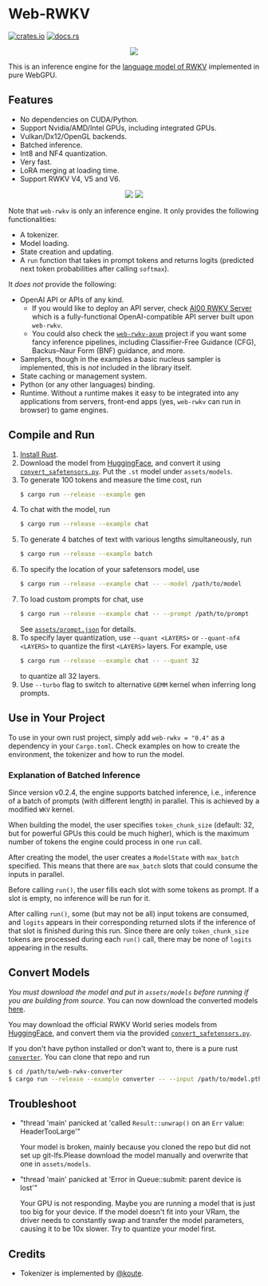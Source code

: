 # Web-RWKV
[![crates.io](https://img.shields.io/crates/v/web-rwkv)](https://crates.io/crates/web-rwkv)
[![docs.rs](https://docs.rs/web-rwkv/badge.svg)](https://docs.rs/web-rwkv)

<p align='center'><image src="assets/logo-ba.png"></p>

This is an inference engine for the [language model of RWKV](https://github.com/BlinkDL/RWKV-LM) implemented in pure WebGPU.

## Features
- No dependencies on CUDA/Python.
- Support Nvidia/AMD/Intel GPUs, including integrated GPUs.
- Vulkan/Dx12/OpenGL backends.
- Batched inference.
- Int8 and NF4 quantization.
- Very fast.
- LoRA merging at loading time.
- Support RWKV V4, V5 and V6.

<p align='center'>
<image src="screenshots/chat.gif">
<image src="screenshots/batch.gif">
</p>

Note that `web-rwkv` is only an inference engine. It only provides the following functionalities:
- A tokenizer.
- Model loading.
- State creation and updating.
- A `run` function that takes in prompt tokens and returns logits (predicted next token probabilities after calling `softmax`).

It *does not* provide the following:
- OpenAI API or APIs of any kind.
  - If you would like to deploy an API server, check [AI00 RWKV Server](https://github.com/cgisky1980/ai00_rwkv_server) which is a fully-functional OpenAI-compatible API server built upon `web-rwkv`.
  - You could also check the [`web-rwkv-axum`](https://github.com/Prunoideae/web-rwkv-axum) project if you want some fancy inference pipelines, including Classifier-Free Guidance (CFG), Backus–Naur Form (BNF) guidance, and more.
- Samplers, though in the examples a basic nucleus sampler is implemented, this is *not* included in the library itself.
- State caching or management system.
- Python (or any other languages) binding.
- Runtime. Without a runtime makes it easy to be integrated into any applications from servers, front-end apps (yes, `web-rwkv` can run in browser) to game engines.

## Compile and Run
1. [Install Rust](https://rustup.rs/).
2. Download the model from [HuggingFace](https://huggingface.co/BlinkDL/rwkv-5-world), and convert it using [`convert_safetensors.py`](./convert_safetensors.py). Put the `.st` model under `assets/models`.
3. To generate 100 tokens and measure the time cost, run
   ```bash
   $ cargo run --release --example gen
   ```
4. To chat with the model, run
   ```bash
   $ cargo run --release --example chat
   ```
5. To generate 4 batches of text with various lengths simultaneously, run
   ```bash
   $ cargo run --release --example batch
   ```
6. To specify the location of your safetensors model, use 
   ```bash
   $ cargo run --release --example chat -- --model /path/to/model
   ```
7. To load custom prompts for chat, use 
   ```bash
   $ cargo run --release --example chat -- --prompt /path/to/prompt
   ```
   See [`assets/prompt.json`](./assets/prompt.json) for details.
8. To specify layer quantization, use `--quant <LAYERS>` or `--quant-nf4 <LAYERS>` to quantize the first `<LAYERS>` layers. For example, use 
   ```bash
   $ cargo run --release --example chat -- --quant 32
   ```
   to quantize all 32 layers.
9.  Use `--turbo` flag to switch to alternative `GEMM` kernel when inferring long prompts.

## Use in Your Project
To use in your own rust project, simply add `web-rwkv = "0.4"` as a dependency in your `Cargo.toml`.
Check examples on how to create the environment, the tokenizer and how to run the model.

### Explanation of Batched Inference
Since version v0.2.4, the engine supports batched inference, i.e., inference of a batch of prompts (with different length) in parallel.
This is achieved by a modified `WKV` kernel.

When building the model, the user specifies `token_chunk_size` (default: 32, but for powerful GPUs this could be much higher), which is the maximum number of tokens the engine could process in one `run` call.

After creating the model, the user creates a `ModelState` with `max_batch` specified.
This means that there are `max_batch` slots that could consume the inputs in parallel.

Before calling `run()`, the user fills each slot with some tokens as prompt.
If a slot is empty, no inference will be run for it.

After calling `run()`, some (but may not be all) input tokens are consumed, and `logits` appears in their corresponding returned slots if the inference of that slot is finished during this run.
Since there are only `token_chunk_size` tokens are processed during each `run()` call, there may be none of `logits` appearing in the results.

## Convert Models
*You must download the model and put in `assets/models` before running if you are building from source.*
You can now download the converted models [here](https://huggingface.co/cgisky/RWKV-safetensors-fp16).

You may download the official RWKV World series models from [HuggingFace](https://huggingface.co/BlinkDL/rwkv-5-world), and convert them via the provided [`convert_safetensors.py`](convert_safetensors.py).

If you don't have python installed or don't want to, there is a pure rust [`converter`](https://github.com/cryscan/web-rwkv-converter).
You can clone that repo and run
```bash
$ cd /path/to/web-rwkv-converter
$ cargo run --release --example converter -- --input /path/to/model.pth
```

## Troubleshoot
- "thread 'main' panicked at 'called `Result::unwrap()` on an `Err` value: HeaderTooLarge'"
  
  Your model is broken, mainly because you cloned the repo but did not set up git-lfs.Please download the model manually and overwrite that one in `assets/models`.

- "thread 'main' panicked at 'Error in Queue::submit: parent device is lost'"

  Your GPU is not responding.
  Maybe you are running a model that is just too big for your device. If the model doesn't fit into your VRam, the driver needs to constantly swap and transfer the model parameters, causing it to be 10x slower.
  Try to quantize your model first.


## Credits
- Tokenizer is implemented by [@koute](https://github.com/koute/rwkv_tokenizer).
